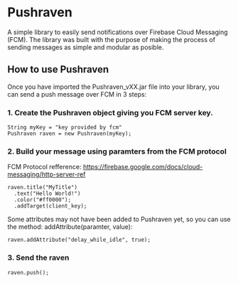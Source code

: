 # Pushraven

A simple library to easily send notifications over Firebase Cloud Messaging (FCM). 
The library was built with the purpose of making the process of sending messages as simple and modular as posible.

## How to use Pushraven

Once you have imported the Pushraven_vXX.jar file into your library, you can send a push message over FCM in 3 steps:

### 1. Create the Pushraven object giving you FCM server key.
```
String myKey = "key provided by fcm"
Pushraven raven = new Pushraven(myKey);
```

### 2. Build your message using paramters from the FCM protocol
FCM Protocol refference: https://firebase.google.com/docs/cloud-messaging/http-server-ref
```
raven.title("MyTitle")
  .text("Hello World!")
  .color("#ff0000");
  .addTarget(client_key);
```
Some attributes may not have been added to Pushraven yet, so you can use the method: addAttribute(paramter, value):
```
raven.addAttribute("delay_while_idle", true);
```

### 3. Send the raven
```
raven.push();
```
